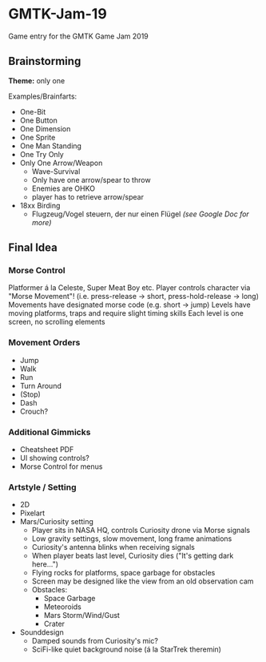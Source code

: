 # GMTK-Jam-19

Game entry for the GMTK Game Jam 2019

## Brainstorming

**Theme:** only one

Examples/Brainfarts:
* One-Bit
* One Button
* One Dimension
* One Sprite
* One Man Standing
* One Try Only
* Only One Arrow/Weapon
    - Wave-Survival
    - Only have one arrow/spear to throw
    - Enemies are OHKO
    - player has to retrieve arrow/spear
* 18xx Birding
    - Flugzeug/Vogel steuern, der nur einen Flügel
*(see Google Doc for more)*

## Final Idea

### Morse Control

Platformer á la Celeste, Super Meat Boy etc.
Player controls character via "Morse Movement"! (i.e. press-release -> short,
press-hold-release -> long)
Movements have designated morse code (e.g. short -> jump)
Levels have moving platforms, traps and require slight timing skills
Each level is one screen, no scrolling elements

### Movement Orders

* Jump
* Walk
* Run
* Turn Around
* (Stop)
* Dash
* Crouch?

### Additional Gimmicks
* Cheatsheet PDF
* UI showing controls?
* Morse Control for menus

### Artstyle / Setting
* 2D
* Pixelart
* Mars/Curiosity setting
    - Player sits in NASA HQ, controls Curiosity drone via Morse signals
    - Low gravity settings, slow movement, long frame animations
    - Curiosity's antenna blinks when receiving signals
    - When player beats last level, Curiosity dies ("It's getting dark here...")
    - Flying rocks for platforms, space garbage for obstacles
    - Screen may be designed like the view from an old observation cam
    - Obstacles:
        + Space Garbage
        + Meteoroids
        + Mars Storm/Wind/Gust
        + Crater
* Sounddesign
    - Damped sounds from Curiosity's mic?
    - SciFi-like quiet background noise (á la StarTrek theremin)
